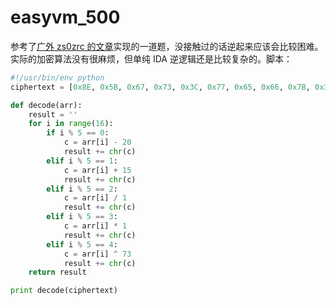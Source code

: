 # easyvm_500

参考了[广外 zs0zrc 的文章](https://xz.aliyun.com/t/3851)实现的一道题，没接触过的话逆起来应该会比较困难。实际的加密算法没有很麻烦，但单纯 IDA 逆逻辑还是比较复杂的。脚本：

```python
#!/usr/bin/env python
ciphertext = [0x8E, 0x5B, 0x67, 0x73, 0x3C, 0x77, 0x65, 0x66, 0x7B, 0x3F, 0x61, 0x57, 0x55, 0x6E, 0x68, 0x91]

def decode(arr):
    result = ''
    for i in range(16):
        if i % 5 == 0:
            c = arr[i] - 20
            result += chr(c)
        elif i % 5 == 1:
            c = arr[i] + 15
            result += chr(c)
        elif i % 5 == 2:
            c = arr[i] / 1
            result += chr(c)
        elif i % 5 == 3:
            c = arr[i] * 1
            result += chr(c)
        elif i % 5 == 4:
            c = arr[i] ^ 73
            result += chr(c)
    return result

print decode(ciphertext)
```
